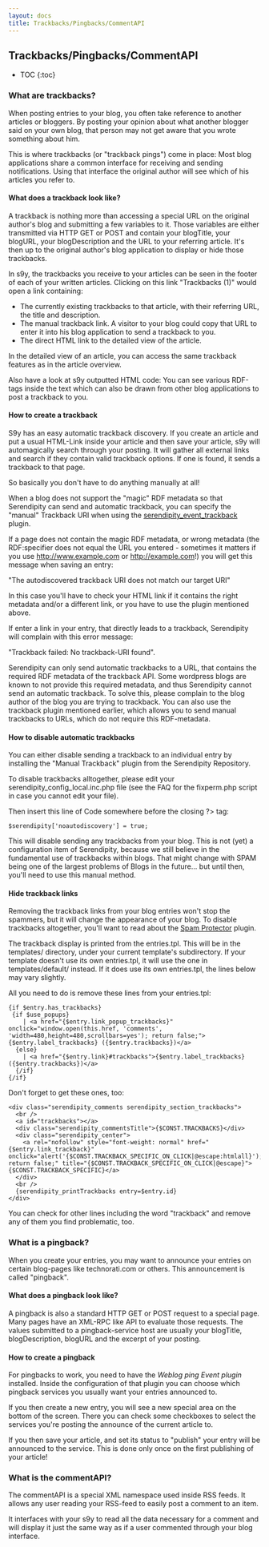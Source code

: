 ```yaml
---
layout: docs
title: Trackbacks/Pingbacks/CommentAPI
---
```


<h2>Trackbacks/Pingbacks/CommentAPI</h2>

* TOC
{:toc}

### What are trackbacks?

When posting entries to your blog, you often take reference to another articles or bloggers. By posting your opinion about what another blogger said on your own blog, that person may not get aware that you wrote something about him.

This is where trackbacks (or "trackback pings") come in place: Most blog applications share a common interface for receiving and sending notifications. Using that interface the original author will see which of his articles you refer to.

#### What does a trackback look like?

A trackback is nothing more than accessing a special URL on the original author's blog and submitting a few variables to it. Those variables are either transmitted via HTTP GET or POST and contain your blogTitle, your blogURL, your blogDescription and the URL to your referring article. It's then up to the original author's blog application to display or hide those trackbacks.

In s9y, the trackbacks you receive to your articles can be seen in the footer of each of your written articles. Clicking on this link "Trackbacks (1)" would open a link containing:

* The currently existing trackbacks to that article, with their referring URL, the title and description.
* The manual trackback link. A visitor to your blog could copy that URL to enter it into his blog application to send a trackback to you.
* The direct HTML link to the detailed view of the article.

In the detailed view of an article, you can access the same trackback features as in the article overview.

Also have a look at s9y outputted HTML code: You can see various RDF-tags inside the text which can also be drawn from other blog applications to post a trackback to you.

#### How to create a trackback

S9y has an easy automatic trackback discovery. If you create an article and put a usual HTML-Link inside your article and then save your article, s9y will automagically search through your posting. It will gather all external links and search if they contain valid trackback options. If one is found, it sends a trackback to that page.

So basically you don't have to do anything manually at all!

When a blog does not support the "magic" RDF metadata so that Serendipity can send and automatic trackback, you can specify the "manual" Trackback URI when using the [serendipity\_event\_trackback](http://php-blog.cvs.sourceforge.net/php-blog/additional_plugins/serendipity_event_trackback/) plugin.

If a page does not contain the magic RDF metadata, or wrong metadata (the RDF:specifier does not equal the URL you entered - sometimes it matters if you use http://www.example.com or http://example.com!) you will get this message when saving an entry:

"The autodiscovered trackback URI does not match our target URI"

In this case you'll have to check your HTML link if it contains the right metadata and/or a different link, or you have to use the plugin mentioned above.

If enter a link in your entry, that directly leads to a trackback, Serendipity will complain with this error message:

"Trackback failed: No trackback-URI found".

Serendipity can only send automatic trackbacks to a URL, that contains the required RDF metadata of the trackback API. Some wordpress blogs are known to not provide this required metadata, and thus Serendipity cannot send an automatic trackback. To solve this, please complain to the blog author of the blog you are trying to trackback. You can also use the trackback plugin mentioned earlier, which allows you to send manual trackbacks to URLs, which do not require this RDF-metadata.

#### How to disable automatic trackbacks

You can either disable sending a trackback to an individual entry by installing the "Manual Trackback" plugin from the Serendipity Repository.

To disable trackbacks alltogether, please edit your serendipity\_config\_local.inc.php file (see the FAQ for the fixperm.php script in case you cannot edit your file).

Then insert this line of Code somewhere before the closing ?\> tag:

    $serendipity['noautodiscovery'] = true;

This will disable sending any trackbacks from your blog. This is not (yet) a configuration item of Serendipity, because we still believe in the fundamental use of trackbacks within blogs. That might change with SPAM being one of the largest problems of Blogs in the future... but until then, you'll need to use this manual method.

#### Hide trackback links

Removing the trackback links from your blog entries won't stop the spammers, but it will change the appearance of your blog. To disable trackbacks altogether, you'll want to read about the [Spam Protector](/docs/users/using/spam.html) plugin.

The trackback display is printed from the entries.tpl. This will be in the templates/ directory, under your current template's subdirectory. If your template doesn't use its own entries.tpl, it will use the one in templates/default/ instead. If it does use its own entries.tpl, the lines below may vary slightly.

All you need to do is remove these lines from your entries.tpl:

    {if $entry.has_trackbacks}
     {if $use_popups}
        | <a href="{$entry.link_popup_trackbacks}" onclick="window.open(this.href, 'comments', 'width=480,height=480,scrollbars=yes'); return false;">{$entry.label_trackbacks} ({$entry.trackbacks})</a>
      {else}
        | <a href="{$entry.link}#trackbacks">{$entry.label_trackbacks} ({$entry.trackbacks})</a>
      {/if}
    {/if}

Don't forget to get these ones, too:

    <div class="serendipity_comments serendipity_section_trackbacks">
      <br />
      <a id="trackbacks"></a>
      <div class="serendipity_commentsTitle">{$CONST.TRACKBACKS}</div>
      <div class="serendipity_center">
        <a rel="nofollow" style="font-weight: normal" href="{$entry.link_trackback}" onclick="alert('{$CONST.TRACKBACK_SPECIFIC_ON_CLICK|@escape:htmlall}'); return false;" title="{$CONST.TRACKBACK_SPECIFIC_ON_CLICK|@escape}">{$CONST.TRACKBACK_SPECIFIC}</a>
      </div>
      <br />
      {serendipity_printTrackbacks entry=$entry.id}
    </div>

You can check for other lines including the word "trackback" and remove any of them you find problematic, too.

### What is a pingback?

When you create your entries, you may want to announce your entries on certain blog-pages like technorati.com or others. This announcement is called "pingback".

#### What does a pingback look like?

A pingback is also a standard HTTP GET or POST request to a special page. Many pages have an XML-RPC like API to evaluate those requests. The values submitted to a pingback-service host are usually your blogTitle, blogDescription, blogURL and the excerpt of your posting.

#### How to create a pingback

For pingbacks to work, you need to have the *Weblog ping Event plugin* installed. Inside the configuration of that plugin you can choose which pingback services you usually want your entries announced to.

If you then create a new entry, you will see a new special area on the bottom of the screen. There you can check some checkboxes to select the services you're posting the announce of the current article to.

If you then save your article, and set its status to "publish" your entry will be announced to the service. This is done only once on the first publishing of your article!

### What is the commentAPI?

The commentAPI is a special XML namespace used inside RSS feeds. It allows any user reading your RSS-feed to easily post a comment to an item.

It interfaces with your s9y to read all the data necessary for a comment and will display it just the same way as if a user commented through your blog interface.
